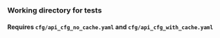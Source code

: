 ### Working directory for tests
#### Requires ```cfg/api_cfg_no_cache.yaml``` and ```cfg/api_cfg_with_cache.yaml```
